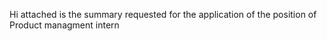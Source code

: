 Hi attached is the summary requested for the application of the position of Product managment intern

